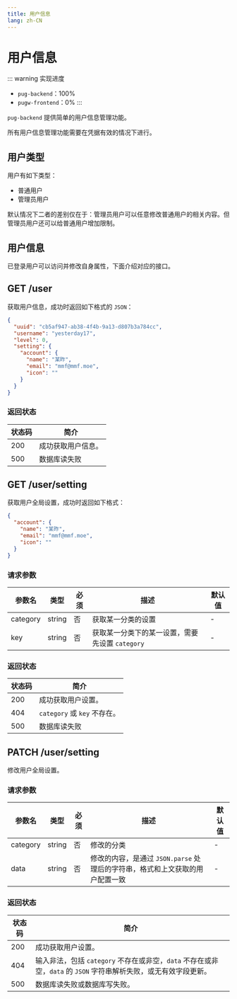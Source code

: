 ```yaml
---
title: 用户信息
lang: zh-CN
---
```


# 用户信息

::: warning 实现进度
- `pug-backend`：100%
- `pugw-frontend`：0%
:::

`pug-backend` 提供简单的用户信息管理功能。

所有用户信息管理功能需要在凭据有效的情况下进行。

## 用户类型

用户有如下类型：

- 普通用户
- 管理员用户

默认情况下二者的差别仅在于：管理员用户可以任意修改普通用户的相关内容。但管理员用户还可以给普通用户增加限制。

## 用户信息

已登录用户可以访问并修改自身属性，下面介绍对应的接口。

## GET /user

获取用户信息，成功时返回如下格式的 `JSON`：

```json
{
  "uuid": "cb5af947-ab38-4f4b-9a13-d807b3a784cc",
  "username": "yesterday17",
  "level": 0,
  "setting": {
    "account": {
      "name": "某昨",
      "email": "mmf@mmf.moe",
      "icon": ""
    }
  }
}
```

### 返回状态

| 状态码 | 简介               |
| ------ | ------------------ |
| 200    | 成功获取用户信息。 |
| 500    | 数据库读失败       |

## GET /user/setting

获取用户全局设置，成功时返回如下格式：

```json
{
  "account": {
    "name": "某昨",
    "email": "mmf@mmf.moe",
    "icon": ""
  }
}
```

### 请求参数

| 参数名   | 类型   | 必须 | 描述                                            | 默认值 |
| -------- | ------ | ---- | ----------------------------------------------- | ------ |
| category | string | 否   | 获取某一分类的设置                              | -      |
| key      | string | 否   | 获取某一分类下的某一设置，需要先设置 `category` | -      |

### 返回状态

| 状态码 | 简介                         |
| ------ | ---------------------------- |
| 200    | 成功获取用户设置。           |
| 404    | `category` 或 `key` 不存在。 |
| 500    | 数据库读失败                 |

## PATCH /user/setting

修改用户全局设置。

### 请求参数

| 参数名   | 类型   | 必须 | 描述                                                                         | 默认值 |
| -------- | ------ | ---- | ---------------------------------------------------------------------------- | ------ |
| category | string | 否   | 修改的分类                                                                   | -      |
| data     | string | 否   | 修改的内容，是通过 `JSON.parse` 处理后的字符串，格式和上文获取的用户配置一致 | -      |

### 返回状态

| 状态码 | 简介                                                                                                             |
| ------ | ---------------------------------------------------------------------------------------------------------------- |
| 200    | 成功获取用户设置。                                                                                               |
| 404    | 输入非法，包括 `category` 不存在或非空，`data` 不存在或非空，`data` 的 `JSON` 字符串解析失败，或无有效字段更新。 |
| 500    | 数据库读失败或数据库写失败。                                                                                     |
